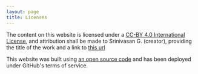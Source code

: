 ```yaml
---
layout: page
title: Licenses
---
```


The content on this website is licensed under a [CC-BY 4.0 International License](https://creativecommons.org/licenses/by/4.0/), and attribution shall be made to Srinivasan G. (creator), providing the title of the work and a link to [this url](https://wordmistri.github.io/WordMistri/)

This website was built using <a href="https://minicomp.github.io/ed/"> an open source code</a> and has been deployed under GitHub's terms of service.
